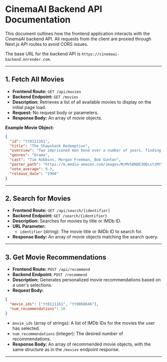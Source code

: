 # CinemaAI Backend API Documentation

This document outlines how the frontend application interacts with the CinemaAI backend API. All requests from the client are proxied through Next.js API routes to avoid CORS issues.

The base URL for the backend API is `https://cinemaai-backend.onrender.com`.

---

## 1. Fetch All Movies

- **Frontend Route:** `GET /api/movies`
- **Backend Endpoint:** `GET /movies`
- **Description:** Retrieves a list of all available movies to display on the initial page load.
- **Request:** No request body or parameters.
- **Response Body:** An array of movie objects.

**Example Movie Object:**
```json
{
  "id": "tt0111161",
  "title": "The Shawshank Redemption",
  "overview": "Two imprisoned men bond over a number of years, finding solace and eventual redemption through acts of common decency.",
  "genres": "Drama",
  "cast": "Tim Robbins, Morgan Freeman, Bob Gunton",
  "poster_path": "https://m.media-amazon.com/images/M/MV5BNDE3ODcxYzMtY2YzZC00NmNlLWJiNDMtZDViZWM2MzIxZDYwXkEyXkFqcGdeQXVyNjAwNDUxODI@._V1_SX300.jpg",
  "vote_average": 9.3,
  "release_date": "1994"
}
```

---

## 2. Search for Movies

- **Frontend Route:** `GET /api/search/[identifier]`
- **Backend Endpoint:** `GET /search/{identifier}`
- **Description:** Searches for movies by title or IMDb ID.
- **URL Parameter:**
  - `identifier` (string): The movie title or IMDb ID to search for.
- **Response Body:** An array of movie objects matching the search query.

---

## 3. Get Movie Recommendations

- **Frontend Route:** `POST /api/recommend`
- **Backend Endpoint:** `POST /recommend`
- **Description:** Generates personalized movie recommendations based on a user's selections.
- **Request Body:**
```json
{
  "movie_ids": ["tt0111161", "tt0068646"],
  "num_recommendations": 10
}
```
  - `movie_ids` (array of strings): A list of IMDb IDs for the movies the user has selected.
  - `num_recommendations` (integer): The desired number of recommendations.
- **Response Body:** An array of recommended movie objects, with the same structure as in the `/movies` endpoint response.

---
